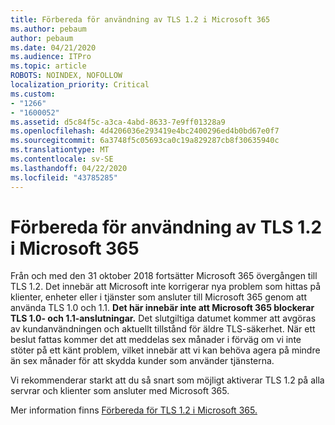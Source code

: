```yaml
---
title: Förbereda för användning av TLS 1.2 i Microsoft 365
ms.author: pebaum
author: pebaum
ms.date: 04/21/2020
ms.audience: ITPro
ms.topic: article
ROBOTS: NOINDEX, NOFOLLOW
localization_priority: Critical
ms.custom:
- "1266"
- "1600052"
ms.assetid: d5c84f5c-a3ca-4abd-8633-7e9ff01328a9
ms.openlocfilehash: 4d4206036e293419e4bc2400296ed4b0bd67e0f7
ms.sourcegitcommit: 6a3748f5c05693ca0c19a829287cb8f30635940c
ms.translationtype: MT
ms.contentlocale: sv-SE
ms.lasthandoff: 04/22/2020
ms.locfileid: "43785285"
---
```

# <a name="prepare-for-use-of-tls-12-in-microsoft-365"></a>Förbereda för användning av TLS 1.2 i Microsoft 365

Från och med den 31 oktober 2018 fortsätter Microsoft 365 övergången till TLS 1.2. Det innebär att Microsoft inte korrigerar nya problem som hittas på klienter, enheter eller i tjänster som ansluter till Microsoft 365 genom att använda TLS 1.0 och 1.1. **Det här innebär inte att Microsoft 365 blockerar TLS 1.0- och 1.1-anslutningar.** Det slutgiltiga datumet kommer att avgöras av kundanvändningen och aktuellt tillstånd för äldre TLS-säkerhet. När ett beslut fattas kommer det att meddelas sex månader i förväg om vi inte stöter på ett känt problem, vilket innebär att vi kan behöva agera på mindre än sex månader för att skydda kunder som använder tjänsterna.
  
Vi rekommenderar starkt att du så snart som möjligt aktiverar TLS 1.2 på alla servrar och klienter som ansluter med Microsoft 365.
  
Mer information finns [Förbereda för TLS 1.2 i Microsoft 365.](https://support.microsoft.com/help/4057306/preparing-for-tls-1-2-in-office-365)
  